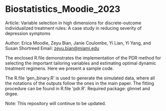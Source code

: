 # Biostatistics_Moodie_2023

Article: Variable selection in high dimensions for discrete-outcome individualized treatment rules: A case study in reducing severity of depression symptoms

Author: Erica Moodie, Zeyu Bian, Janie Coulombe, Yi Lian, Yi Yang, and Susan Shortreed Email: zeyu.bian@miami.edu

The enclosed R.file demonstrates the implementation of the PDR method for selecting the important tailoring variables and estimating optimal dynamic treatment regimens. Here we present a sample code.

The R.file ‘gen_binary.R’ is used to generate the simulated data, where all the notations of the outputs follow the ones in the main paper. The fitting procedure can be found in R.file 'pdr.R'. Required package: glmnet and drgee.

Note: This repository will continue to be updated.
